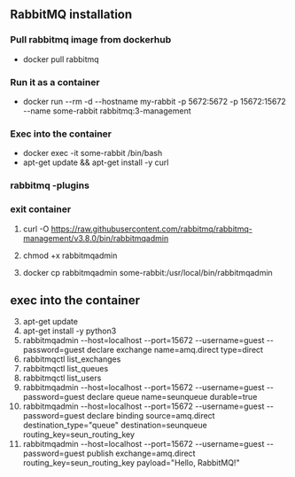 ## RabbitMQ installation
### Pull rabbitmq image from dockerhub
- docker pull rabbitmq
### Run it as a container
- docker run --rm -d --hostname my-rabbit -p 5672:5672 -p 15672:15672 --name some-rabbit rabbitmq:3-management
### Exec into the container
- docker exec -it some-rabbit /bin/bash
- apt-get update && apt-get install -y curl
### rabbitmq -plugins
### exit container
1. curl -O https://raw.githubusercontent.com/rabbitmq/rabbitmq-management/v3.8.0/bin/rabbitmqadmin
2. chmod +x rabbitmqadmin

3. docker cp rabbitmqadmin some-rabbit:/usr/local/bin/rabbitmqadmin
## exec into the container
3. apt-get update
4. apt-get install -y python3
5. rabbitmqadmin --host=localhost --port=15672 --username=guest --password=guest declare exchange name=amq.direct type=direct
6. rabbitmqctl list_exchanges
7. rabbitmqctl list_queues
8. rabbitmqctl list_users
9. rabbitmqadmin --host=localhost --port=15672 --username=guest --password=guest declare queue name=seunqueue durable=true
10. rabbitmqadmin --host=localhost --port=15672 --username=guest --password=guest declare binding source=amq.direct destination_type="queue" destination=seunqueue routing_key=seun_routing_key
11. rabbitmqadmin --host=localhost --port=15672 --username=guest --password=guest publish exchange=amq.direct routing_key=seun_routing_key payload="Hello, RabbitMQ!"
